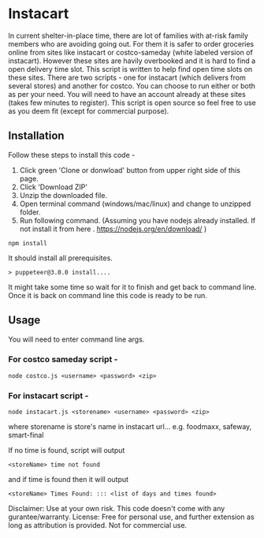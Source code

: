 # Instacart

In current shelter-in-place time, there are lot of families with at-risk family members who are avoiding going out. For them it is safer to order groceries online from sites like instacart or costco-sameday (white labeled version of instacart). However these sites are havily overbooked and it is hard to find a open delivery time slot. This script is written to help find open time slots on these sites.
There are two scripts - one for instacart (which delivers from several stores) and another for costco. You can choose to run either or both as per your need. You will need to have an account already at these sites (takes few minutes to register).
This script is open source so feel free to use as you deem fit (except for commercial purpose).

## Installation

Follow these steps to install this code -
1. Click green 'Clone or donwload' button from upper right side of this page.
2. Click 'Download ZIP'
3. Unzip the downloaded file.
4. Open terminal command (windows/mac/linux) and change to unzipped folder.
5. Run following command. (Assuming you have nodejs already installed. If not install it from here . https://nodejs.org/en/download/ )

```
npm install
```
It should install all prerequisites. 
```
> puppeteer@3.0.0 install....
```
It might take some time so wait for it to finish and get back to command line.
Once it is back on command line this code is ready to be run. 

## Usage
You will need to enter command line args.

### For costco sameday script -

```
node costco.js <username> <password> <zip>
```

### For instacart script -

```
node instacart.js <storename> <username> <password> <zip>
```

where storename is store's name in instacart url... e.g. foodmaxx, safeway, smart-final

If no time is found, script will output 

```
<storeName> time not found
```

and if time is found then it will output

```
<storeName> Times Found: ::: <list of days and times found>
```

Disclaimer: Use at your own risk. This code doesn't come with any gurantee/warranty.
License: Free for personal use, and further extension as long as attribution is provided. Not for commercial use.
